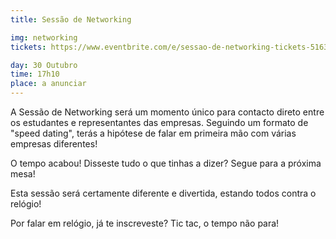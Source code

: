 ```yaml
---
title: Sessão de Networking

img: networking
tickets: https://www.eventbrite.com/e/sessao-de-networking-tickets-51634397874

day: 30 Outubro
time: 17h10
place: a anunciar
---
```


A Sessão de Networking será um momento único para contacto direto entre os estudantes e representantes das empresas. Seguindo um formato de "speed dating", terás a hipótese de falar em primeira mão com várias empresas diferentes!

O tempo acabou! Disseste tudo o que tinhas a dizer? Segue para a próxima mesa!

Esta sessão será certamente diferente e divertida, estando todos contra o relógio!

Por falar em relógio, já te inscreveste? Tic tac, o tempo não para!

